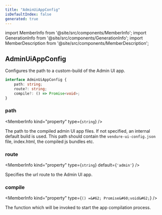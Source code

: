 ```yaml
---
title: "AdminUiAppConfig"
isDefaultIndex: false
generated: true
---
```

<!-- This file was generated from the Vendure source. Do not modify. Instead, re-run the "docs:build" script -->
import MemberInfo from '@site/src/components/MemberInfo';
import GenerationInfo from '@site/src/components/GenerationInfo';
import MemberDescription from '@site/src/components/MemberDescription';


## AdminUiAppConfig

<GenerationInfo sourceFile="packages/common/src/shared-types.ts" sourceLine="355" packageName="@vendure/common" />

Configures the path to a custom-build of the Admin UI app.

```ts title="Signature"
interface AdminUiAppConfig {
    path: string;
    route?: string;
    compile?: () => Promise<void>;
}
```

<div className="members-wrapper">

### path

<MemberInfo kind="property" type={`string`}   />

The path to the compiled admin UI app files. If not specified, an internal
default build is used. This path should contain the `vendure-ui-config.json` file,
index.html, the compiled js bundles etc.
### route

<MemberInfo kind="property" type={`string`} default={`'admin'`}   />

Specifies the url route to the Admin UI app.
### compile

<MemberInfo kind="property" type={`() =&#62; Promise&#60;void&#62;`}   />

The function which will be invoked to start the app compilation process.


</div>
